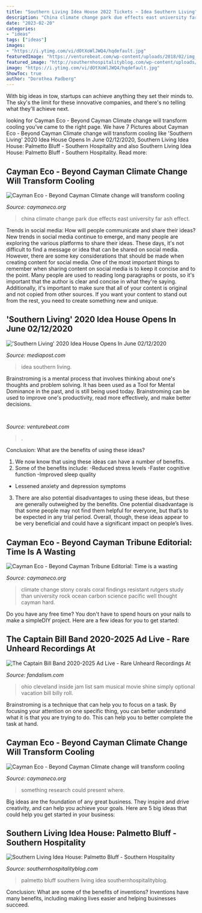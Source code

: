 ```yaml
---
title: "Southern Living Idea House 2022 Tickets ~ Idea Southern Living"
description: "China climate change park due effects east university far ash effect"
date: "2023-02-20"
categories:
- "ideas"
tags: ["ideas"]
images:
- "https://i.ytimg.com/vi/dOtXoWlJWQ4/hqdefault.jpg"
featuredImage: "https://venturebeat.com/wp-content/uploads/2018/02/img_0039.jpg?w=800"
featured_image: "http://southernhospitalityblog.com/wp-content/uploads/2014/08/SouthernLivingHome-013-1.jpg"
image: "https://i.ytimg.com/vi/dOtXoWlJWQ4/hqdefault.jpg"
ShowToc: true
author: "Dorothea Padberg"
---
```



With big ideas in tow, startups can achieve anything they set their minds to. The sky's the limit for these innovative companies, and there's no telling what they'll achieve next.

	

		
looking for Cayman Eco - Beyond Cayman Climate change will transform cooling you've came to the right page. We have 7 Pictures about Cayman Eco - Beyond Cayman Climate change will transform cooling like &#039;Southern Living&#039; 2020 Idea House Opens In June 02/12/2020, Southern Living Idea House: Palmetto Bluff - Southern Hospitality and also Southern Living Idea House: Palmetto Bluff - Southern Hospitality. Read more:
		
    
## Cayman Eco - Beyond Cayman Climate Change Will Transform Cooling

<img loading=lazy src="https://caymaneco.org/yahoo_site_admin/assets/images/egrets-east-china_China_Dialogue.191130703_std.jpg" onerror="this.onerror=null;this.src='https://tse3.mm.bing.net/th?id=OIP.8WKdzOcM23fzRqYRorlkggHaFK&amp;pid=15.1';" alt="Cayman Eco - Beyond Cayman Climate change will transform cooling">

_Source: caymaneco.org_

>china climate change park due effects east university far ash effect. 

	

Trends in social media: How will people communicate and share their ideas?
New trends in social media continue to emerge, and many people are exploring the various platforms to share their ideas. These days, it's not difficult to find a message or idea that can be shared on social media. However, there are some key considerations that should be made when creating content for social media. 
One of the most important things to remember when sharing content on social media is to keep it concise and to the point. Many people are used to reading long paragraphs or posts, so it's important that the author is clear and concise in what they're saying. Additionally, it's important to make sure that all of your content is original and not copied from other sources. If you want your content to stand out from the rest, you need to create something new and unique.

    
## &#039;Southern Living&#039; 2020 Idea House Opens In June 02/12/2020

<img loading=lazy src="https://s3.amazonaws.com/media.mediapost.com/dam/cropped/2020/02/11/southernliving-ideahome-600_8Gu03K9.jpg" onerror="this.onerror=null;this.src='https://tse3.mm.bing.net/th?id=OIP.7Uvi2qw1OYtGVXIFwAYrGAHaEo&amp;pid=15.1';" alt="&#039;Southern Living&#039; 2020 Idea House Opens In June 02/12/2020">

_Source: mediapost.com_

>idea southern living. 

	

Brainstroming is a mental process that involves thinking about one's thoughts and problem solving. It has been used as a Tool for Mental Dominance in the past, and is still being used today. Brainstroming can be used to improve one's productivity, read more effectively, and make better decisions.

    
## 

<img loading=lazy src="https://venturebeat.com/wp-content/uploads/2018/02/img_0039.jpg?w=800" onerror="this.onerror=null;this.src='https://tse2.mm.bing.net/th?id=OIP.PTCHhxDcl_Oi5m7E3dkhZwHaEK&amp;pid=15.1';" alt="">

_Source: venturebeat.com_

>. 

	

Conclusion: What are the benefits of using these ideas?
1. We now know that using these ideas can have a number of benefits.
2. Some of the benefits include: 
-Reduced stress levels 
-Faster cognitive function 
-Improved sleep quality 
- Lessened anxiety and depression symptoms 
3. There are also potential disadvantages to using these ideas, but these are generally outweighed by the benefits. One potential disadvantage is that some people may not find them helpful for everyone, but that’s to be expected in any trial period. Overall, though, these ideas appear to be very beneficial and could have a significant impact on people’s lives.

    
## Cayman Eco - Beyond Cayman ﻿﻿﻿﻿﻿﻿Tribune Editorial: Time Is A Wasting

<img loading=lazy src="https://caymaneco.org/yahoo_site_admin/assets/images/Stony_corals.155203835_std.jpg" onerror="this.onerror=null;this.src='https://tse4.mm.bing.net/th?id=OIP.wKvgR4am1nw3uGLwJXtYygHaFQ&amp;pid=15.1';" alt="Cayman Eco - Beyond Cayman ﻿﻿﻿﻿﻿﻿Tribune Editorial: Time is a wasting">

_Source: caymaneco.org_

>climate change stony corals coral findings resistant rutgers study than university rock ocean carbon science pacific well thought cayman hard. 

	

Do you have any free time? You don't have to spend hours on your nails to make a simpleDIY project. Here are a few ideas for you to get started: 

    
## The Captain Bill Band 2020-2025 Ad Live - Rare Unheard Recordings At

<img loading=lazy src="https://i.ytimg.com/vi/dOtXoWlJWQ4/hqdefault.jpg" onerror="this.onerror=null;this.src='https://tse4.mm.bing.net/th?id=OIP.gpk-jXkyuyLCL3lPO9lmaAHaFj&amp;pid=15.1';" alt="The Captain Bill Band 2020-2025 Ad Live - Rare Unheard Recordings At">

_Source: fandalism.com_

>ohio cleveland inside jam list sam musical movie shine simply optional vacation bill billy roll. 

	

Brainstroming is a technique that can help you to focus on a task. By focusing your attention on one specific thing, you can better understand what it is that you are trying to do. This can help you to better complete the task at hand.

    
## Cayman Eco - Beyond Cayman Climate Change Will Transform Cooling

<img loading=lazy src="https://caymaneco.org/yahoo_site_admin/assets/images/Telecommuting_-_Alistair_Berg_Getty_Image_Scientific_American.205154204_std.jpg" onerror="this.onerror=null;this.src='https://tse4.mm.bing.net/th?id=OIP.mukavFj98krbkEAsAWRsoQAAAA&amp;pid=15.1';" alt="Cayman Eco - Beyond Cayman Climate change will transform cooling">

_Source: caymaneco.org_

>something research could present where. 

	

Big ideas are the foundation of any great business. They inspire and drive creativity, and can help you achieve your goals. Here are 5 big ideas that could help you get started in your business:

    
## Southern Living Idea House: Palmetto Bluff - Southern Hospitality

<img loading=lazy src="http://southernhospitalityblog.com/wp-content/uploads/2014/08/SouthernLivingHome-013-1.jpg" onerror="this.onerror=null;this.src='https://tse3.mm.bing.net/th?id=OIP.WqlMCE3apqxy2LQaH3S78wHaE8&amp;pid=15.1';" alt="Southern Living Idea House: Palmetto Bluff - Southern Hospitality">

_Source: southernhospitalityblog.com_

>palmetto bluff southern living idea southernhospitalityblog. 

	

Conclusion: What are some of the benefits of inventions?
Inventions have many benefits, including making lives easier and helping businesses succeed.

